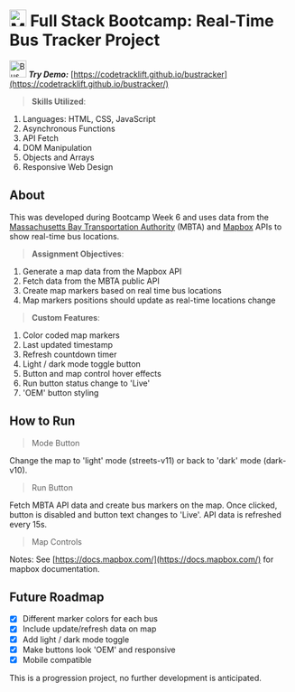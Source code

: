 # <img src='https://www.codebypete.com/pics/about/mitxPro_logoStacked.jpg' alt='MIT xPro logo' width='30'> Full Stack Bootcamp: Real-Time Bus Tracker Project

<img src='./busLogo.ico' alt='Bus Logo' width='30'> ***Try Demo:*** [https://codetracklift.github.io/bustracker](https://codetracklift.github.io/bustracker/)

>**Skills Utilized**:
<ol>
    <li>Languages: HTML, CSS, JavaScript</li>
    <li>Asynchronous Functions</li>
    <li>API Fetch</li>
    <li>DOM Manipulation</li>
    <li>Objects and Arrays</li>
    <li>Responsive Web Design</li>
</ol>

## About
This was developed during Bootcamp Week 6 and uses data from the [Massachusetts Bay Transportation Authority](https://www.mbta.com/) (MBTA) and [Mapbox](https://www.mapbox.com/) APIs to show real-time bus locations.

>**Assignment Objectives**:
<ol>
    <li>Generate a map data from the Mapbox API</li>
    <li>Fetch data from the MBTA public API</li>
    <li>Create map markers based on real time bus locations</li>
    <li>Map markers positions should update as real-time locations change</li>
</ol>

>**Custom Features**:
<ol>
    <li>Color coded map markers</li>
    <li>Last updated timestamp</li>
    <li>Refresh countdown timer</li>
    <li>Light / dark mode toggle button</li>
    <li>Button and map control hover effects</li>
    <li>Run button status change to 'Live'</li>
    <li>'OEM' button styling</li>
</ol>

## How to Run
> Mode Button

Change the map to 'light' mode (streets-v11) or back to 'dark' mode (dark-v10).

> Run Button

Fetch MBTA API data and create bus markers on the map. Once clicked, button is disabled and button text changes to 'Live'.  API data is refreshed every 15s. 

> Map Controls

Notes:  See [https://docs.mapbox.com/](https://docs.mapbox.com/) for mapbox documentation.
## Future Roadmap
- [x] Different marker colors for each bus
- [x] Include update/refresh data on map
- [x] Add light / dark mode toggle
- [x] Make buttons look 'OEM' and responsive
- [x] Mobile compatible

This is a progression project, no further development is anticipated.